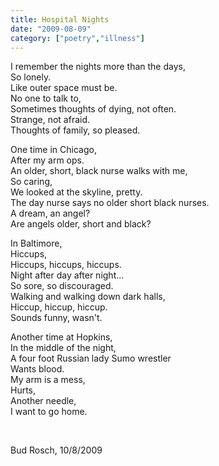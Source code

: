 ```yaml
---
title: Hospital Nights
date: "2009-08-09"
category: ["poetry","illness"]
---
```


I remember the nights more than the days,</br>
So lonely.</br>
Like outer space must be.</br>
No one to talk to,</br>
Sometimes thoughts of dying, not often.</br>
Strange, not afraid.</br>
Thoughts of family, so pleased.</br>

One time in Chicago,</br>
After my arm ops.</br>
An older, short, black nurse walks with me,</br>
So caring,</br>
We looked at the skyline, pretty.</br>
The day nurse says no older short black nurses.</br>
A dream, an angel?</br>
Are angels older, short and black?</br>

In Baltimore,</br>
Hiccups,</br>
Hiccups, hiccups, hiccups.</br>
Night after day after night...</br>
So sore, so discouraged.</br>
Walking and walking down dark halls,</br>
Hiccup, hiccup, hiccup.</br>
Sounds funny, wasn't.</br>

Another time at Hopkins,</br>
In the middle of the night,</br>
A four foot Russian lady Sumo wrestler</br>
Wants blood.</br>
My arm is a mess,</br>
Hurts,</br>
Another needle,</br>
I want to go home.</br>

</br>

Bud Rosch, 10/8/2009
